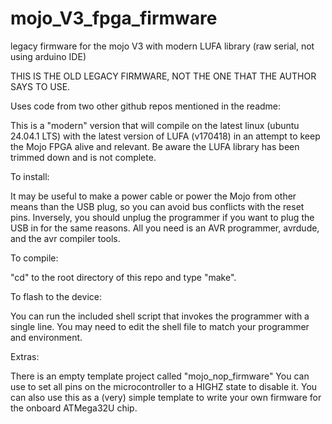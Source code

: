 # mojo_V3_fpga_firmware
legacy firmware for the mojo V3 with modern LUFA library (raw serial, not using arduino IDE) 

THIS IS THE OLD LEGACY FIRMWARE, NOT THE ONE THAT THE AUTHOR SAYS TO USE. 

Uses code from two other github repos mentioned in the readme: 

This is a "modern" version that will compile on the latest linux (ubuntu 24.04.1 LTS) with the latest version of LUFA (v170418) in an attempt to keep the Mojo FPGA alive and relevant. Be aware the LUFA library has been trimmed down and is not complete. 


To install:

It may be useful to make a power cable or power the Mojo from other means than the USB plug, so you can avoid bus conflicts with the reset pins.
Inversely, you should unplug the programmer if you want to plug the USB in for the same reasons. 
All you need is an AVR programmer, avrdude, and the avr compiler tools.  


To compile:

"cd" to the root directory of this repo and type "make".


To flash to the device: 

You can run the included shell script that invokes the programmer with a single line.
You may need to edit the shell file to match your programmer and environment. 


Extras:

There is an empty template project called "mojo_nop_firmware" 
You can use to set all pins on the microcontroller to a HIGHZ state to disable it. 
You can also use this as a (very) simple template to write your own firmware for the onboard ATMega32U chip.




